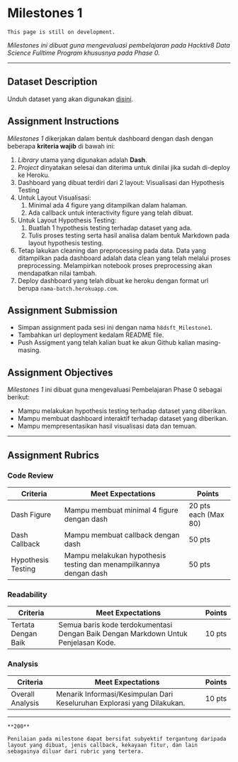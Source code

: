 # Milestones 1

```{attention}
This page is still on development.
```

_Milestones ini dibuat guna mengevaluasi pembelajaran pada Hacktiv8 Data Science Fulltime Program khususnya pada Phase 0._

---

## Dataset Description

Unduh dataset yang akan digunakan [disini](https://www.kaggle.com/aungpyaeap/supermarket-sales).

## Assignment Instructions

_Milestones 1_ dikerjakan dalam bentuk dashboard dengan dash dengan beberapa **kriteria wajib** di bawah ini:

1. _Library_ utama yang digunakan adalah **Dash**.
2. _Project_ dinyatakan selesai dan diterima untuk dinilai jika sudah di-deploy ke Heroku.
3. Dashboard yang dibuat terdiri dari 2 layout: Visualisasi dan Hypothesis Testing
4. Untuk Layout Visualisasi:
    1. Minimal ada 4 figure yang ditampilkan dalam halaman.
    2. Ada callback untuk interactivity figure yang telah dibuat.
5. Untuk Layout Hypothesis Testing:
    1. Buatlah 1 hypothesis testing terhadap dataset yang ada.
    2. Tulis proses testing serta hasil analisa dalam bentuk Markdown pada layout hypothesis testing.
6. Tetap lakukan cleaning dan preprocessing pada data. Data yang ditampilkan pada dashboard adalah data clean yang telah melalui proses preprocessing. Melampirkan notebook proses preprocessing akan mendapatkan nilai tambah.
7. Deploy dashboard yang telah dibuat ke heroku dengan format url berupa `nama-batch.herokuapp.com`.

## Assignment Submission

-   Simpan assignment pada sesi ini dengan nama `h8dsft_Milestone1`.
-   Tambahkan url deployment kedalam README file.
-   Push Assigment yang telah kalian buat ke akun Github kalian masing-masing.

## Assignment Objectives

_Milestones 1_ ini dibuat guna mengevaluasi Pembelajaran Phase 0 sebagai berikut:

-   Mampu melakukan hypothesis testing terhadap dataset yang diberikan.
-   Mampu membuat dashboard interaktif terhadap dataset yang diberikan.
-   Mampu mempresentasikan hasil visualisasi data dan temuan.

---

## Assignment Rubrics

### Code Review

| Criteria           | Meet Expectations                                                 | Points               |
| ------------------ | ----------------------------------------------------------------- | -------------------- |
| Dash Figure        | Mampu membuat minimal 4 figure dengan dash                        | 20 pts each (Max 80) |
| Dash Callback      | Mampu membuat callback dengan dash                                | 50 pts               |
| Hypothesis Testing | Mampu melakukan hypothesis testing dan menampilkannya dengan dash | 50 pts               |

### Readability

| Criteria            | Meet Expectations                                                                  | Points |
| ------------------- | ---------------------------------------------------------------------------------- | ------ |
| Tertata Dengan Baik | Semua baris kode terdokumentasi Dengan Baik Dengan Markdown Untuk Penjelasan Kode. | 10 pts |

### Analysis

| Criteria         | Meet Expectations                                                       | Points |
| ---------------- | ----------------------------------------------------------------------- | ------ |
| Overall Analysis | Menarik Informasi/Kesimpulan Dari Keseluruhan Explorasi yang Dilakukan. | 10 pts |

---

```{admonition} Total Points
**200**
```

```{tip}
Penilaian pada milestone dapat bersifat subyektif tergantung daripada layout yang dibuat, jenis callback, kekayaan fitur, dan lain sebagainya diluar dari rubric yang tertera.
```
